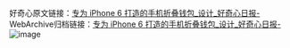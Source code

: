 好奇心原文链接：[专为 iPhone 6 打造的手机折叠钱包_设计_好奇心日报-](https://www.qdaily.com/articles/2823.html)
WebArchive归档链接：[专为 iPhone 6 打造的手机折叠钱包_设计_好奇心日报-](http://web.archive.org/web/20190623151513/https://www.qdaily.com/articles/2823.html)
![image](http://ww3.sinaimg.cn/large/007d5XDply1g3v6my1qxnj30u02oedu0)
